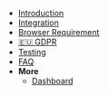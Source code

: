 <!-- docs/_sidebar.md -->

* [Introduction](/)
* [Integration](install.md)
* [Browser Requirement](client.md)
* [🇪🇺 GDPR](gdpr.md)
* [Testing](testing.md)
* [FAQ](faq.md)
* **More**
  * [Dashboard](https://www.captcha.eu/dashboard)
